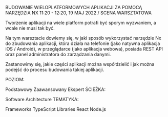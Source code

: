 BUDOWANIE WIELOPLATFORMOWYCH APLIKACJI ZA POMOCĄ NARZĘDZIA NX
11:20 - 12:20, 19 MAJ 2022 / SCENA WARSZTATOWA

Tworzenie aplikacji na wiele platform potrafi być sporym wyzwaniem, a wcale nie musi tak być.

Na tym warsztacie dowiemy się, w jaki sposób wykorzystać narzędzie Nx do zbudowania aplikacji, która działa na telefonie (jako natywna aplikacja iOS / Android), w przeglądarce (jako aplikacja webowa), posiada REST API oraz panel administratora do zarządzania danymi.

Zastanowimy się, jakie części aplikacji można współdzielić i jak można podejść do procesu budowania takiej aplikacji.

POZIOM:

Podstawowy Zaawansowany Ekspert
ŚCIEŻKA:

Software Architecture
TEMATYKA:

Frameworks TypeScript Libraries React Node.js
